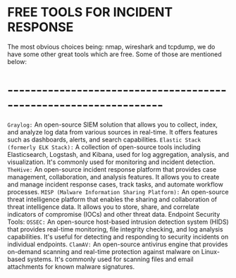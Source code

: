 # FREE TOOLS FOR INCIDENT RESPONSE
The most obvious choices being: nmap, wireshark and tcpdump, we do have some other great tools which are free. 
Some of those are mentioned below:
# -----------------------------------------------------------------
`Graylog:`
An open-source SIEM solution that allows you to collect, index, and analyze log data from various sources in real-time. It offers features such as dashboards, alerts, and search capabilities.
`Elastic Stack (formerly ELK Stack):`
A collection of open-source tools including Elasticsearch, Logstash, and Kibana, used for log aggregation, analysis, and visualization. It's commonly used for monitoring and incident detection.
`TheHive:`
An open-source incident response platform that provides case management, collaboration, and analysis features. It allows you to create and manage incident response cases, track tasks, and automate workflow processes.
`MISP (Malware Information Sharing Platform):`
An open-source threat intelligence platform that enables the sharing and collaboration of threat intelligence data. It allows you to store, share, and correlate indicators of compromise (IOCs) and other threat data.
Endpoint Security Tools:
`OSSEC:`
An open-source host-based intrusion detection system (HIDS) that provides real-time monitoring, file integrity checking, and log analysis capabilities. It's useful for detecting and responding to security incidents on individual endpoints.
`ClamAV:`
An open-source antivirus engine that provides on-demand scanning and real-time protection against malware on Linux-based systems. It's commonly used for scanning files and email attachments for known malware signatures.
